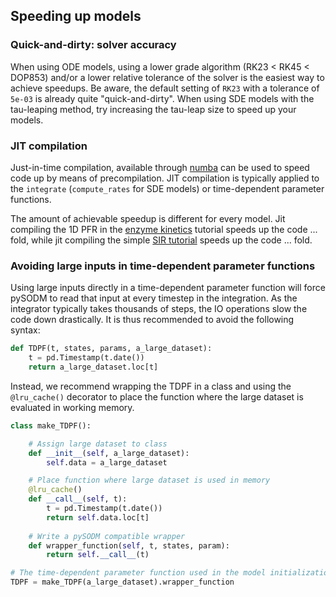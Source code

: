 ## Speeding up models

### Quick-and-dirty: solver accuracy

When using ODE models, using a lower grade algorithm (RK23 < RK45 < DOP853) and/or a lower relative tolerance of the solver is the easiest way to achieve speedups. Be aware, the default setting of `RK23` with a tolerance of `5e-03` is already quite "quick-and-dirty". When using SDE models with the tau-leaping method, try increasing the tau-leap size to speed up your models.

### JIT compilation

Just-in-time compilation, available through [numba](https://numba.pydata.org/) can be used to speed code up by means of precompilation. JIT compilation is typically applied to the `integrate` (`compute_rates` for SDE models) or time-dependent parameter functions. 

The amount of achievable speedup is different for every model. Jit compiling the 1D PFR in the [enzyme kinetics](enzyme_kinetics.md) tutorial speeds up the code ... fold, while jit compiling the simple [SIR tutorial](workflow.md) speeds up the code ... fold.

### Avoiding large inputs in time-dependent parameter functions

Using large inputs directly in a time-dependent parameter function will force pySODM to read that input at every timestep in the integration. As the integrator typically takes thousands of steps, the IO operations slow the code down drastically. It is thus recommended to avoid the following syntax:

```python
def TDPF(t, states, params, a_large_dataset):
    t = pd.Timestamp(t.date())
    return a_large_dataset.loc[t]
```

Instead, we recommend wrapping the TDPF in a class and using the `@lru_cache()` decorator to place the function where the large dataset is evaluated in working memory.

```python
class make_TDPF():

    # Assign large dataset to class
    def __init__(self, a_large_dataset):
        self.data = a_large_dataset

    # Place function where large dataset is used in memory
    @lru_cache()
    def __call__(self, t):
        t = pd.Timestamp(t.date())
        return self.data.loc[t]
    
    # Write a pySODM compatible wrapper 
    def wrapper_function(self, t, states, param):
        return self.__call__(t)

# The time-dependent parameter function used in the model initialization
TDPF = make_TDPF(a_large_dataset).wrapper_function
```

